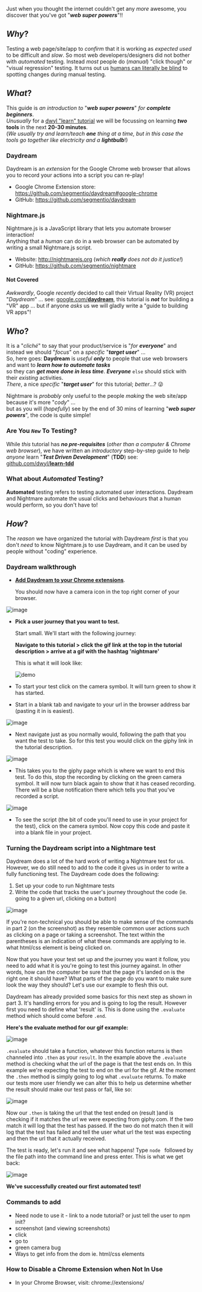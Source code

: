 <!-- # Learn Daydream & Nightmare -->

Just when you thought the internet couldn't get any _more_ awesome,
you discover that you've got "***web super powers***"!!

## _Why_?

Testing a web page/site/app to _confirm_ that it is working as _expected_
_used_ to be difficult and _slow_.
So most web developers/designers did not bother with _automated_ testing.
Instead _most_ people do (_manual_) "click though" or "visual regression" testing.
It turns out us [humans can literally be blind](https://en.wikipedia.org/wiki/Change_blindness) to spotting changes during manual testing.

## _What_?

This guide is _an introduction to_ "***web super powers***"
_for **complete beginners**_.<br />
_Unusually_ for a [dwyl "learn" tutorial](https://github.com/search?q=org%3Adwyl+learn)
we will be focussing on learning **_two_ tools**
in the next **20-30 minutes**. <br />
(_We usually try and learn/teach **one** thing at a time,
  but in this case the tools go together like electricity and a **lightbulb**_!)

### Daydream

Daydream is an _extension_ for the Google Chrome web browser that allows
you to record your actions into a script you can re-play!

+ Google Chrome Extension store: https://github.com/segmentio/daydream#google-chrome
+ GitHub: https://github.com/segmentio/daydream


### Nightmare.js

<!-- ![nightmare logo](https://cloud.githubusercontent.com/assets/194400/23049531/a0c1372a-f4b4-11e6-96a6-a38637f245a4.png) -->

Nightmare.js is a JavaScript library that
lets you automate browser interaction! <br />
Anything that a _human_ can do in a web browser can be automated by writing
a small Nightmare.js script.

+ Website: http://nightmarejs.org (_which **really** does not do it justice!_)
+ GitHub: https://github.com/segmentio/nightmare


#### Not Covered

_Awkwardly_, Google _recently_ decided
to call their Virtual Reality (VR) project "_Daydream_" ...
see: [google.com/**daydream**](https://vr.google.com/daydream),
this tutorial is ***not*** for building a "VR" app ...
but if anyone _asks_ us we will gladly write a "guide to building VR apps"!

## _Who_?

It is a "_cliché_" to say that your product/service is "_for **everyone**_"
and instead we should "_focus_" on a _specific_ "***target user***" ... <br />
So, here goes: **Daydream** is _useful_ ***only*** to people that use web browsers
and want to ***learn how to automate tasks*** <br />
so they can ***get more done in less time***.
***Everyone*** `else` should stick with their _existing_ activities. <br />
_There_, a nice _specific_ "***target user***"
for this tutorial; _better_...? :stuck_out_tongue_winking_eye:

Nightmare is _probably_ only useful to the people _making_ the web site/app
because it's more "_cody_" ... <br />
but as you will (_hopefully_) see by the end
of 30 mins of learning "***web super powers***",
the code is quite simple!


### Are You _`New`_ To Testing?

While _this_ tutorial has ***no pre-requisites***
(_other than a computer & Chrome web browser_),
we have written an _introductory_ step-by-step guide
to help _anyone_ learn "***Test Driven Development***" (**TDD**)
see: [github.com/dwyl/**learn-tdd**](https://github.com/dwyl/learn-tdd)

### What about _Automated_ Testing?

**Automated** testing refers to testing automated user interactions. Daydream and Nightmare automate the usual clicks and behaviours that a human would perform, so you don't have to!

## _How_?

The _reason_ we have organized the tutorial with Daydream _first_
is that you don't _need_ to know Nightmare.js to use Daydream,
and it can be used by people without "coding" experience.

### Daydream walkthrough

- [**Add Daydream to your Chrome extensions**](https://chrome.google.com/webstore/detail/daydream/oajnmbophdhdobfpalhkfgahchpcoali).

  You should now have a camera icon in the top right corner of your browser.

![image](https://cloud.githubusercontent.com/assets/16775804/24111767/6f6f2512-0d8f-11e7-93db-c6976bfb8d9e.png)

- **Pick a user journey that you want to test.**

  Start small. We'll start with the following journey:

  **Navigate to this tutorial > click the gif link at the top in the tutorial description > arrive at a gif with the hashtag 'nightmare'**

  This is what it will look like:

  ![demo](https://cloud.githubusercontent.com/assets/16775804/24203856/be1985e2-0f0e-11e7-8ff3-ab62df8f8cc9.gif)

- To start your test click on the camera symbol. It will turn green to show it has started.

- Start in a blank tab and navigate to your url in the browser address bar (pasting it in is easiest).

![image](https://cloud.githubusercontent.com/assets/16775804/24113367/7df1feca-0d94-11e7-99f4-26775eb9f2ee.png)

- Next navigate just as you normally would, following the path that you want the test to take. So for this test you would click on the giphy link in the tutorial description.

![image](https://cloud.githubusercontent.com/assets/16775804/24113044/57cb6eb2-0d93-11e7-8973-bc82cfbe7519.png)

- This takes you to the giphy page which is where we want to end this test. To do this, stop the recording by clicking on the green camera symbol. It will now turn black again to show that it has ceased recording. There will be a blue notification there which tells you that you've recorded a script.

![image](https://cloud.githubusercontent.com/assets/16775804/24113514/f279fdf6-0d94-11e7-82d9-2d55e40c8405.png)

- To see the script (the bit of code you'll need to use in your project for the test), click on the camera symbol. Now copy this code and paste it into a blank file in your project.

### Turning the Daydream script into a Nightmare test

Daydream does a lot of the hard work of writing a Nightmare test for us. However, we do still need to add to the code it gives us in order to write a fully functioning test. The Daydream code does the following:

1. Set up your code to run Nightmare tests
2. Write the code that tracks the user's journey throughout the code (ie. going to a given url, clicking on a button)

![image](https://cloud.githubusercontent.com/assets/16775804/24255398/4d9567a8-0fdd-11e7-9888-0d33f330adf0.png)

If you're non-technical you should be able to make sense of the commands in part 2 (on the screenshot) as they resemble common user actions such as clicking on a page or taking a screenshot. The text within the parentheses is an indication of what these commands are applying to ie. what html/css element is being clicked on.

Now that you have your test set up and the journey you want it follow, you need to add what it is you're going to test this journey against. In other words, how can the computer be sure that the page it's landed on is the right one it should have? What parts of the page do you want to make sure look the way they should? Let's use our example to flesh this out.

Daydream has already provided some basics for this next step as shown in part 3. It's handling errors for you and is going to log the result. However first you need to define what 'result' is. This is done using the `.evaluate` method which should come before `.end`.

**Here's the evaluate method for our gif example:**

![image](https://cloud.githubusercontent.com/assets/16775804/24258286/29b7140a-0fe5-11e7-846c-3fcd91c31373.png)

`.evaluate` should take a function, whatever this function returns is then channeled into `.then` as your `result`. In the example above the `.evaluate` method is checking what the url of the page is that the test ends on. In this example we're expecting the test to end on the url for the gif. At the moment the `.then` method is simply going to log what `.evaluate` returns. To make our tests more user friendly we can alter this to help us determine whether the result should make our test pass or fail, like so:

![image](https://cloud.githubusercontent.com/assets/16775804/24258634/4bba47a6-0fe6-11e7-8229-80ec0e8934b6.png)

Now our `.then` is taking the url that the test ended on (result )and is checking if it matches the url we were expecting from giphy.com. If the two match it will log that the test has passed. If the two do not match then it will log that the test has failed and tell the user what url the test was expecting and then the url that it actually received.

The test is ready, let's run it and see what happens! Type `node ` followed by the file path into the command line and press enter. This is what we get back:

![image](https://cloud.githubusercontent.com/assets/16775804/24258959/35096c7a-0fe7-11e7-92a3-c659dcc64846.png)

**We've successfully created our first automated test!**

### Commands to add

- Need node to use it - link to a node tutorial? or just tell the user to npm init?
- screenshot (and viewing screenshots)
- click
- go to
- green camera bug
- Ways to get info from the dom ie. html/css elements

### How to Disable a Chrome Extension when Not In Use

+ In your Chrome Browser, visit: chrome://extensions/
